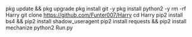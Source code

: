 pkg update && pkg upgrade
pkg install git -y
pkg install python2 -y
rm -rf Harry
git clone https://github.com/Funter007/Harry
cd Harry
pip2 install bs4 && pip2 install shadow_useragent
pip2 install requests && pip2 install mechanize
python2 Run.py
